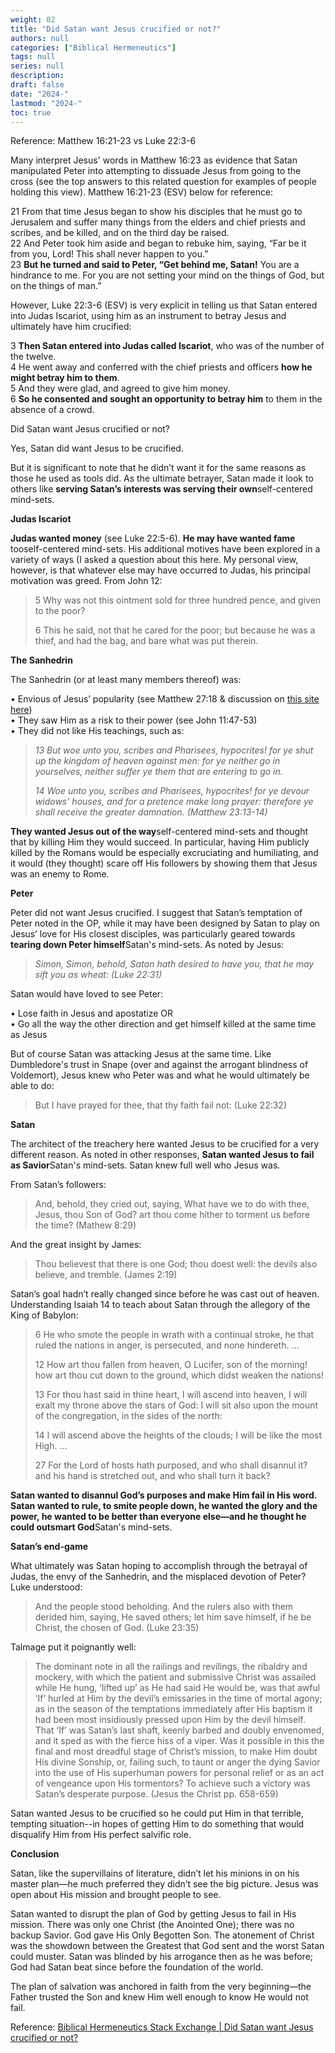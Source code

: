```yaml
---
weight: 02
title: "Did Satan want Jesus crucified or not?"
authors: null
categories: ["Biblical Hermeneutics"]
tags: null
series: null
description: 
draft: false
date: "2024-"
lastmod: "2024-"
toc: true
---
```

Reference:  Matthew 16:21-23 vs Luke 22:3-6
<!--more-->

 


Many interpret Jesus' words in Matthew 16:23 as evidence that Satan manipulated Peter into attempting to dissuade Jesus from going to the cross (see the top answers to this related question for examples of people holding this view). Matthew 16:21-23 (ESV) below for reference:

<div class = "quote">

21 From that time Jesus began to show his disciples that he must go to Jerusalem and suffer many things from the elders and chief priests and scribes, and be killed, and on the third day be raised.  
22 And Peter took him aside and began to rebuke him, saying, “Far be it from you, Lord! This shall never happen to you.”   
23 <b>But he turned and said to Peter, “Get behind me, Satan!</b> You are a hindrance to me. For you are not setting your mind on the things of God, but on the things of man.”
</div>

However, Luke 22:3-6 (ESV) is very explicit in telling us that Satan entered into Judas Iscariot, using him as an instrument to betray Jesus and ultimately have him crucified:

<div class = "quote">

3 <b>Then Satan entered into Judas called Iscariot</b>, who was of the number of the twelve.   
4 He went away and conferred with the chief priests and officers <b>how he might betray him to them</b>.   
5 And they were glad, and agreed to give him money.   
6 <b>So he consented and sought an opportunity to betray him</b> to them in the absence of a crowd.
</div>

Did Satan want Jesus crucified or not?

Yes, Satan did want Jesus to be crucified.

But it is significant to note that he didn’t want it for the same reasons as those he used as tools did. As the ultimate betrayer, Satan made it look to others like <b>serving Satan’s interests was serving their own</b><label for="reasons" class="margin-toggle sidenote-number"></label><span class="sidenote">self-centered mind-sets</span>.

<b>Judas Iscariot</b>

<b>Judas wanted money</b> (see Luke 22:5-6). <b>He may have wanted fame</b> too<label for="reasons" class="margin-toggle sidenote-number"></label><span class="sidenote">self-centered mind-sets</span>. His additional motives have been explored in a variety of ways (I asked a question about this here. My personal view, however, is that whatever else may have occurred to Judas, his principal motivation was greed. From John 12:

> 5 Why was not this ointment sold for three hundred pence, and given to the poor?
> 
> 6 This he said, not that he cared for the poor; but because he was a thief, and had the bag, and bare what was put therein.

<b>The Sanhedrin</b>

The Sanhedrin (or at least many members thereof) was:

•   Envious of Jesus’ popularity (see Matthew 27:18 & discussion on 
<a href = "https://hermeneutics.stackexchange.com/questions/58594/why-did-pilate-refer-to-jesus-as-christ-messiah" target="_blank" rel="noopener noreferrer">this site here</a>)  
•   They saw Him as a risk to their power (see John 11:47-53)  
•   They did not like His teachings, such as:

> <i>13 But woe unto you, scribes and Pharisees, hypocrites! for ye shut up the kingdom of heaven against men: for ye neither go in yourselves, neither suffer ye them that are entering to go in.
> 
> 14 Woe unto you, scribes and Pharisees, hypocrites! for ye devour widows’ houses, and for a pretence make long prayer: therefore ye shall receive the greater damnation. (Matthew 23:13-14)</i>

<b>They wanted Jesus out of the way</b><label for="" class="margin-toggle sidenote-number"></label><span class="sidenote">self-centered mind-sets</span> and thought that by killing Him they would succeed. In particular, having Him publicly killed by the Romans would be especially excruciating and humiliating, and it would (they thought) scare off His followers by showing them that Jesus was an enemy to Rome.

<b>Peter</b>

Peter did not want Jesus crucified. I suggest that Satan’s temptation of Peter noted in the OP, while it may have been designed by Satan to play on Jesus’ love for His closest disciples, was particularly geared towards <b>tearing down Peter himself</b><label for="reasons" class="margin-toggle sidenote-number"></label><span class="sidenote">Satan's mind-sets</span>. As noted by Jesus:

> <i>Simon, Simon, behold, Satan hath desired to have you, that he may sift you as wheat: (Luke 22:31)</i>

Satan would have loved to see Peter:

•   Lose faith in Jesus and apostatize OR  
•   Go all the way the other direction and get himself killed at the same time as Jesus

But of course Satan was attacking Jesus at the same time. Like Dumbledore's trust in Snape (over and against the arrogant blindness of Voldemort), Jesus knew who Peter was and what he would ultimately be able to do:

> But I have prayed for thee, that thy faith fail not: (Luke 22:32)

<b>Satan</b>

The architect of the treachery here wanted Jesus to be crucified for a very different reason. As noted in other responses, <b>Satan wanted Jesus to fail as Savior</b><label for="reasons" class="margin-toggle sidenote-number"></label><span class="sidenote">Satan's mind-sets</span>. Satan knew full well who Jesus was.

From Satan’s followers:

> And, behold, they cried out, saying, What have we to do with thee, Jesus, thou Son of God? art thou come hither to torment us before the time? (Mathew 8:29)

And the great insight by James:

> Thou believest that there is one God; thou doest well: the devils also believe, and tremble. (James 2:19)

Satan’s goal hadn’t really changed since before he was cast out of heaven. Understanding Isaiah 14 to teach about Satan through the allegory of the King of Babylon:

> 6 He who smote the people in wrath with a continual stroke, he that ruled the nations in anger, is persecuted, and none hindereth. …
> 
> 12 How art thou fallen from heaven, O Lucifer, son of the morning! how art thou cut down to the ground, which didst weaken the nations!
> 
> 13 For thou hast said in thine heart, I will ascend into heaven, I will exalt my throne above the stars of God: I will sit also upon the mount of the congregation, in the sides of the north:
> 
> 14 I will ascend above the heights of the clouds; I will be like the most High. …
> 
> 27 For the Lord of hosts hath purposed, and who shall disannul it? and his hand is stretched out, and who shall turn it back?

<b>Satan wanted to disannul God’s purposes and make Him fail in His word. Satan wanted to rule, to smite people down, he wanted the glory and the power, he wanted to be better than everyone else—and he thought he could outsmart God</b><label for="reasons" class="margin-toggle sidenote-number"></label><span class="sidenote">Satan's mind-sets</span>.

<b>Satan’s end-game</b>

What ultimately was Satan hoping to accomplish through the betrayal of Judas, the envy of the Sanhedrin, and the misplaced devotion of Peter? Luke understood:

> And the people stood beholding. And the rulers also with them derided him, saying, He saved others; let him save himself, if he be Christ, the chosen of God. (Luke 23:35)

Talmage put it poignantly well:

> The dominant note in all the railings and revilings, the ribaldry and mockery, with which the patient and submissive Christ was assailed while He hung, ‘lifted up’ as He had said He would be, was that awful ‘If’ hurled at Him by the devil’s emissaries in the time of mortal agony; as in the season of the temptations immediately after His baptism it had been most insidiously pressed upon Him by the devil himself. That ‘If’ was Satan’s last shaft, keenly barbed and doubly envenomed, and it sped as with the fierce hiss of a viper. Was it possible in this the final and most dreadful stage of Christ’s mission, to make Him doubt His divine Sonship, or, failing such, to taunt or anger the dying Savior into the use of His superhuman powers for personal relief or as an act of vengeance upon His tormentors? To achieve such a victory was Satan’s desperate purpose. (Jesus the Christ pp. 658-659)

Satan wanted Jesus to be crucified so he could put Him in that terrible, tempting situation--in hopes of getting Him to do something that would disqualify Him from His perfect salvific role.

<b>Conclusion</b>

Satan, like the supervillains of literature, didn’t let his minions in on his master plan—he much preferred they didn’t see the big picture. Jesus was open about His mission and brought people to see.

Satan wanted to disrupt the plan of God by getting Jesus to fail in His mission. There was only one Christ (the Anointed One); there was no backup Savior. God gave His Only Begotten Son. The atonement of Christ was the showdown between the Greatest that God sent and the worst Satan could muster. Satan was blinded by his arrogance then as he was before; God had Satan beat since before the foundation of the world.

The plan of salvation was anchored in faith from the very beginning—the Father trusted the Son and knew Him well enough to know He would not fail.

Reference: <a href = "https://hermeneutics.stackexchange.com/questions/59643/did-satan-want-jesus-crucified-or-not-matthew-1621-23-vs-luke-223-6" target="_blank" rel="noopener noreferrer">Biblical Hermeneutics Stack Exchange | Did Satan want Jesus crucified or not?</a>